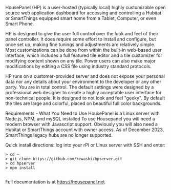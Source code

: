 HousePanel (HP) is a user-hosted (typically local) highly customizable open source web application dashboard for accessing and controlling a Hubitat or SmartThings equipped smart home from a Tablet, Computer, or even Smart Phone.

HP is designed to give the user full control over the look and feel of their panel controller. It does require some effort to install and configure, but once set up, making fine tunings and adjustments are relatively simple. Most customizations can be done from within the built-in web-based user interface, which includes a full featured tile editor and a tile customizer for modifying content shown on any tile. Power users can also make major modifications by editing a CSS file using industry standard protocols.

HP runs on a customer-provided server and does not expose your personal data nor any details about your environment to the developer or any other party. You are in total control. The default settings were designed by a professional web designer to create a highly acceptable user interface for non-technical people. It is designed to not look and feel "geeky". By default the tiles are large and colorful, placed on beautiful full color backgrounds.

Requirements - What You Need to Use HousePanel is a Linux server with Node.js, NPM, and mySQL installed
To use Housepanel you will need a modern browser with Javascript support. Obviously you will also need a Hubitat or SmartThings account with owner access. As of December 2023, SmartThings legacy hubs are no longer supported. 

Quick install directions: log into your rPI or Linux server with SSH and enter:

```
> cd ~
> git clone https://github.com/kewashi/hpserver.git
> cd hpserver
> npm install
  
```

Full documentation is at https://housepanel.net
